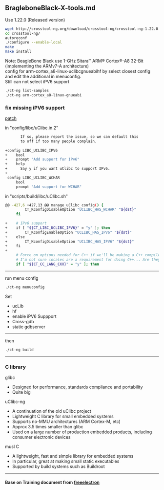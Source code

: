 ## BragleboneBlack-X-tools.md

Use 1.22.0 (Released version)
```sh
wget http://crosstool-ng.org/download/crosstool-ng/crosstool-ng-1.22.0.tar.bz2
cd crosstool-ng/
autoreconf
./configure --enable-local
make
make install
```

Note: BeagleBone Black use 1-GHz Sitara™ ARM® Cortex®-A8 32-Bit (implementing the ARMv7-A architecture)   
config for arm-cortex_a8-linux-uclibcgnueabihf by select closest config and edit the additional in menuconfig.   
Still can not select iPV6 support
```sh
./ct-ng list-samples
./ct-ng arm-cortex_a8-linux-gnueabi
```

### fix missing iPV6 support
[patch](https://github.com/crosstool-ng/crosstool-ng/pull/286/files)
   
in "config/libc/uClibc.in.2"

```sh
       If so, please report the issue, so we can default this
       to off if too many people complain.
 
+config LIBC_UCLIBC_IPV6
+    bool
+    prompt "Add support for IPv6"
+    help
+      Say y if you want uClibc to support IPv6.
+
 config LIBC_UCLIBC_WCHAR
     bool
     prompt "Add support for WCHAR"
```

in "scripts/build/libc/uClibc.sh"

```sh
@@ -427,6 +427,13 @@ manage_uClibc_config() {
         CT_KconfigDisableOption "UCLIBC_HAS_WCHAR" "${dst}"
     fi
 
+    # IPv6 support
+    if [ "${CT_LIBC_UCLIBC_IPV6}" = "y" ]; then
+        CT_KconfigEnableOption "UCLIBC_HAS_IPV6" "${dst}"
+    else
+        CT_KconfigDisableOption "UCLIBC_HAS_IPV6" "${dst}"
+    fi
+
     # Force on options needed for C++ if we'll be making a C++ compiler.
     # I'm not sure locales are a requirement for doing C++... Are they?
     if [ "${CT_CC_LANG_CXX}" = "y" ]; then
```

---
   
run menu config
```sh
./ct-ng menuconfig
```
Set
   - ucLib
   - hf
   - enable iPV6 Suppport
   - Cross-gdb
   - static gdbserver

---
   
then

```sh
./ct-ng build
```

---

### C library
glibc   
   - Designed for performance, standards compliance and portability
   - Quite big
   
uClibc-ng
   - A continuation of the old uClibc project
   - Lightweight C library for small embedded systems
   - Supports no-MMU architectures (ARM Cortex-M, etc)
   - Approx 3.5 times smaller than glibc
   - Used on a large number of production embedded products, including consumer electronic devices
   
musl C
   - A lightweight, fast and simple library for embedded systems
   - In particular, great at making small static executables
   - Supported by build systems such as Buildroot

---

#### Base on Training document from [freeelectron](http://free-electrons.com/training/)
   
